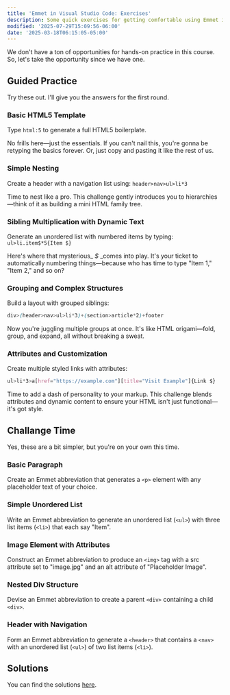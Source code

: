 ```yaml
---
title: 'Emmet in Visual Studio Code: Exercises'
description: Some quick exercises for getting comfortable using Emmet inside of VS Code.
modified: '2025-07-29T15:09:56-06:00'
date: '2025-03-18T06:15:05-05:00'
---
```


We don't have a ton of opportunities for hands-on practice in this course. So, let's take the opportunity since we have one.

## Guided Practice

Try these out. I'll give you the answers for the first round.

### Basic HTML5 Template

Type `html:5` to generate a full HTML5 boilerplate.

No frills here—just the essentials. If you can't nail this, you're gonna be retyping the basics forever. Or, just copy and pasting it like the rest of us.

### Simple Nesting

Create a header with a navigation list using: `header>nav>ul>li*3`

Time to nest like a pro. This challenge gently introduces you to hierarchies—think of it as building a mini HTML family tree.

### Sibling Multiplication with Dynamic Text

Generate an unordered list with numbered items by typing: `ul>li.item$*5{Item $}`

Here's where that mysterious\_ _$_ \_comes into play. It's your ticket to automatically numbering things—because who has time to type "Item 1," "Item 2," and so on?

### Grouping and Complex Structures

Build a layout with grouped siblings:

```css
div>(header>nav>ul>li*3)+(section>article*2)+footer
```

Now you're juggling multiple groups at once. It's like HTML origami—fold, group, and expand, all without breaking a sweat.

### Attributes and Customization

Create multiple styled links with attributes:

```css
ul>li*3>a[href="https://example.com"][title="Visit Example"]{Link $}
```

Time to add a dash of personality to your markup. This challenge blends attributes and dynamic content to ensure your HTML isn't just functional—it's got style.

## Challange Time

Yes, these are a bit simpler, but you're on your own this time.

### Basic Paragraph

Create an Emmet abbreviation that generates a `<p>` element with any placeholder text of your choice.

### Simple Unordered List

Write an Emmet abbreviation to generate an unordered list (`<ul>`) with three list items (`<li>`) that each say "Item".

### Image Element with Attributes

Construct an Emmet abbreviation to produce an `<img>` tag with a src attribute set to "image.jpg" and an alt attribute of "Placeholder Image".

### Nested Div Structure

Devise an Emmet abbreviation to create a parent `<div>` containing a child `<div>`.

### Header with Navigation

Form an Emmet abbreviation to generate a `<header>` that contains a `<nav>` with an unordered list (`<ul>`) of two list items (`<li>`).

## Solutions

You can find the solutions [here](vscode-emmet-solutions.md).

